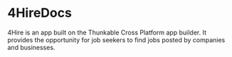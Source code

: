 # 4HireDocs
4Hire is an app built on the Thunkable Cross Platform app builder. It provides the opportunity for job seekers to find jobs posted by companies and businesses.
